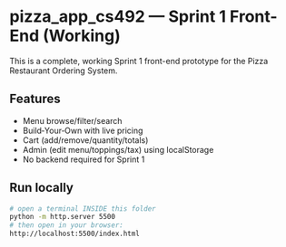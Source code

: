 # pizza_app_cs492 — Sprint 1 Front-End (Working)

This is a complete, working Sprint 1 front-end prototype for the Pizza Restaurant Ordering System.

## Features
- Menu browse/filter/search
- Build‑Your‑Own with live pricing
- Cart (add/remove/quantity/totals)
- Admin (edit menu/toppings/tax) using localStorage
- No backend required for Sprint 1

## Run locally
```bash
# open a terminal INSIDE this folder
python -m http.server 5500
# then open in your browser:
http://localhost:5500/index.html
```